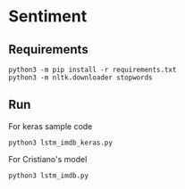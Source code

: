 # Sentiment

## Requirements
```shell
python3 -m pip install -r requirements.txt
python3 -m nltk.downloader stopwords
```

## Run

For keras sample code
```shell
python3 lstm_imdb_keras.py
```

For Cristiano's model
```shell
python3 lstm_imdb.py
```
